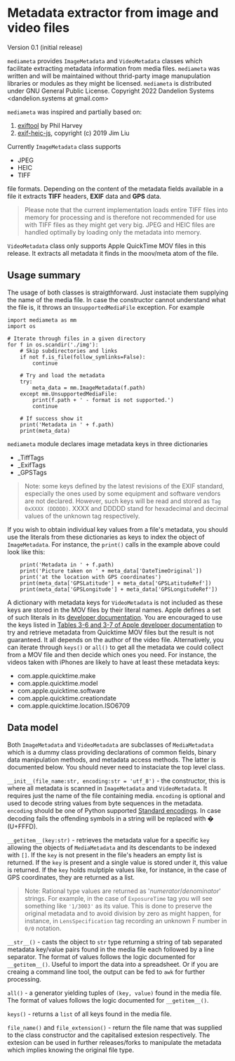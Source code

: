 # Metadata extractor from image and video files

Version 0.1 (initial release)

`mediameta` provides `ImageMetadata` and `VideoMetadata` classes which facilitate extracting metadata information from media files. `mediameta` was written and will be maintained without thrid-party image manupulation libraries or modules as they might be licensed. `mediameta` is distributed under GNU General Public License.
Copyright 2022 Dandelion Systems <dandelion.systems at gmail.com>

`mediameta` was inspired and partially based on:
1. [exiftool](https://github.com/exiftool/exiftool) by Phil Harvey
2. [exif-heic-js](https://github.com/exif-heic-js/exif-heic-js), copyright (c) 2019 Jim Liu

Currently `ImageMetadata` class supports

* JPEG
* HEIC
* TIFF

file formats. Depending on the content of the metadata fields available in a file it extracts **TIFF** headers, **EXIF** data and **GPS** data.

> Please note that the current implementation loads entire TIFF files into memory for processing and is therefore not recommended for use with TIFF files as they might get very big. JPEG and HEIC files are handled optimally by loading only the metadata into memory.

`VideoMetadata` class only supports Apple QuickTime MOV files in this release. It extracts all metadata it finds in the moov/meta atom of the file.

## Usage summary

The usage of both classes is straigthforward. Just instaciate them supplying the name of the media file. In case the constructor cannot understand what the file is, it throws an `UnsupportedMediaFile` exception. For example

	import mediameta as mm
	import os

	# Iterate through files in a given directory
	for f in os.scandir('./img'):
		# Skip subdirectories and links
		if not f.is_file(follow_symlinks=False):
			continue

		# Try and load the metadata
		try:
			meta_data = mm.ImageMetadata(f.path)
		except mm.UnsupportedMediaFile:
			print(f.path + ' - format is not supported.')
			continue

		# If success show it
		print('Metadata in ' + f.path)
		print(meta_data)

`mediameta` module declares image metadata keys in three dictionaries

* _TiffTags
* _ExifTags
* _GPSTags

> Note: some keys defined by the latest revisions of the EXIF standard, especially the ones used by some equipment and software vendors are not declared. However, such keys will be read and stored as `Tag 0xXXXX (DDDDD)`. XXXX and DDDDD stand for hexadecimal and decimal values of the unknown tag respectively.

If you wish to obtain individual key values from a file's metadata, you should use the literals from these dictionaries as keys to index the object of `ImageMetadata`. For instance, the `print()` calls in the example above could look like this:

		print('Metadata in ' + f.path)
		print('Picture taken on ' + meta_data['DateTimeOriginal'])
		print('at the location with GPS coordinates')
		print(meta_data['GPSLatitude'] + meta_data['GPSLatitudeRef'])
		print(meta_data['GPSLongitude'] + meta_data['GPSLongitudeRef'])

A dictionary with metadata keys for `VideoMetadata` is not included as these keys are stored in the MOV files by their literal names. Apple defines a set of such literals in its [developer documentation](https://developer.apple.com/library/archive/documentation/QuickTime/QTFF/Metadata/Metadata.html#//apple_ref/doc/uid/TP40000939-CH1-SW43). You are encouraged to use the keys listed in [Tables 3-6 and 3-7 of Apple developer documentation](https://developer.apple.com/library/archive/documentation/QuickTime/QTFF/Metadata/Metadata.html#//apple_ref/doc/uid/TP40000939-CH1-SW43) to try and retrieve metadata from Quicktime MOV files but the result is not guaranteed. It all depends on the author of the video file. Alternatively, you can iterate through `keys()` or `all()` to get all the metadata we could collect from a MOV file and then decide which ones you need. For instance, the videos taken with iPhones are likely to have at least these metadata keys:

* com.apple.quicktime.make
* com.apple.quicktime.model
* com.apple.quicktime.software
* com.apple.quicktime.creationdate
* com.apple.quicktime.location.ISO6709

## Data model

Both `ImageMetadata` and `VideoMetadata` are subclasses of `MediaMetadata` which is a dummy class providing declarations of common fields, binary data manipulation methods, and metadata access methods. The latter is documented below. You should never need to instaciate the top level class.

`__init__(file_name:str, encoding:str = 'utf_8')` - the constructor, this is where all metadata is scanned in `ImageMetadata` and `VideoMetadata`. It requires just the name of the file containing media. `encoding` is optional and used to decode string values from byte sequences in the metadata. `encoding` should be one of Python supported [Standard encodings](https://docs.python.org/3/library/codecs.html#standard-encodings). In case decoding fails the offending symbols in a string will be replaced with � (U+FFFD).

`__getitem__(key:str)` - retrieves the metadata value for a specific `key` allowing the objects of `MediaMetadata` and its descendants to be indexed with `[]`. If the `key` is not present in the file's headers an empty list is returned. If the `key` is present and a single value is stored under it, this value is returned. If the `key` holds mulptiple values like, for instance, in the case of GPS coordinates, they are returned as a list.

> Note: Rational type values are returned as '_numerator_/_denominator_' strings. For example, in the case of `ExposureTime` tag you will see something like `'1/3003'` as its value. This is done to preserve the original metadata and to avoid division by zero as might happen, for instance, in `LensSpecification` tag recording an unknown F number in `0/0` notation.

`__str__()` - casts the object to `str` type returning a string of tab separated metadata key/value pairs found in the media file each followed by a line separator. The format of values follows the logic documented for `__getitem__()`. Useful to import the data into a spreadsheet. Or if you are creaing a command line tool, the output can be fed to `awk` for further processing.

`all()` - a generator yielding tuples of `(key, value)` found in the media file. The format of values follows the logic documented for `__getitem__()`.

`keys()` - returns a `list` of all keys found in the media file.

`file_name()` and `file_extension()` - return the file name that was supplied to the class constructor and the capitalised extesion respectively. The extesion can be used in further releases/forks to manipulate the metadata which implies knowing the original file type.